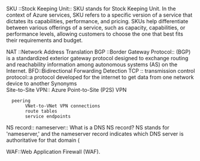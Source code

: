 SKU ::Stock Keeping Unit:: SKU stands for Stock Keeping Unit. In the context of Azure services, SKU refers to a specific version of a service that dictates its capabilities, performance, and pricing. SKUs help differentiate between various offerings of a service, such as capacity, capabilities, or performance levels, allowing customers to choose the one that best fits their requirements and budget.

NAT ::Network Address Translation
BGP ::Border Gateway Protocol:: (BGP) is a standardized exterior gateway protocol designed to exchange routing and reachability information among autonomous systems (AS) on the Internet.
BFD::Bidirectional Forwarding Detection
TCP ::	transmission control protocol::a protocol developed for the internet to get data from one network device to another Synonyms	
Site-to-Site VPN::
Azure Point-to-Site (P2S) VPN


      peering
           VNet-to-VNet VPN connections
           route tables
           service endpoints
NS record:: nameserver:: What is a DNS NS record? NS stands for 'nameserver,' and the nameserver record indicates which DNS server is authoritative for that domain (

WAF::Web Application Firewall (WAF).